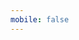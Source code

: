```yaml
---
mobile: false
---
```



<!-- <code src='./demo/dymic.tsx'></code> -->

<!-- <code src='./demo/defaultChange.tsx'></code> -->

<!-- <code src='./test/bigJson.tsx'></code> -->

<!-- <code src='./test/bind.tsx'></code> -->

<!-- <code src='./test/list.tsx'></code> -->

<!-- <code src='./test/dependencies.tsx'></code> -->